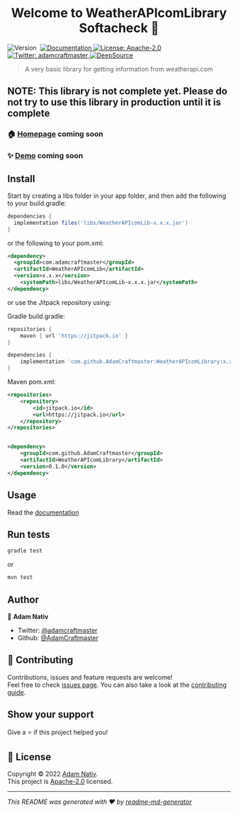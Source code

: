 <h1 align="center">Welcome to WeatherAPIcomLibrary Softacheck 👋</h1>
<p>
  <img alt="Version" src="https://img.shields.io/badge/version-0.1.0-blue.svg?cacheSeconds=2592000" />
  <a href="https://jitpack.io/#AdamCraftmaster/WeatherAPIcomLibrary"><img src="https://jitpack.io/v/AdamCraftmaster/WeatherAPIcomLibrary.svg" alt=""></a>
  <a href="comingsoon" target="_blank">
    <img alt="Documentation" src="https://img.shields.io/badge/documentation-not yet-red.svg" />
  </a>
  <a href="https://github.com/AdamCraftmaster/WeatherAPIcomLibrary/blob/main/LICENSE" target="_blank">
    <img alt="License: Apache-2.0" src="https://img.shields.io/badge/License-Apache--2.0-yellow.svg" />
  </a>
  <a href="https://twitter.com/adamcraftmaster" target="_blank">
    <img alt="Twitter: adamcraftmaster" src="https://img.shields.io/twitter/follow/adamcraftmaster.svg?style=social" />
  </a>
  <a href="https://deepsource.io/gh/AdamCraftmaster/WeatherAPIcomLibrary/?ref=repository-badge}" target="_blank"><img alt="DeepSource" title="DeepSource" src="https://deepsource.io/gh/AdamCraftmaster/WeatherAPIcomLibrary.svg/?label=active+issues&show_trend=true&token=pTzYv__GyfUsBo5sKE5DZIRD"/>
  </a>
</p>

> A very basic library for getting information from weatherapi.com

## NOTE: This library is not complete yet. Please do not try to use this library in production until it is complete

### 🏠 [Homepage](comingsoon) coming soon

### ✨ [Demo](comingsoon) coming soon

## Install

Start by creating a libs folder in your app folder, and then add the following to your build.gradle:
```groovy
dependencies {
  implementation files('libs/WeatherAPIcomLib-x.x.x.jar')
}
```
or the following to your pom.xml:
```xml
<dependency>
  <groupId>com.adamcraftmaster</groupId>
  <artifactId>WeatherAPIcomLib</artifactId>
  <version>x.x.x</version>
    <systemPath>libs/WeatherAPIcomLib-x.x.x.jar</systemPath>
</dependency>
```
or use the Jitpack repository using:

Gradle build.gradle:
```groovy
repositories {
    maven { url 'https://jitpack.io' }
}

dependencies {
    implementation 'com.github.AdamCraftmaster:WeatherAPIcomLibrary:x.x.x'
}
```

Maven pom.xml:
```xml
<repositories>
    <repository>
        <id>jitpack.io</id>
        <url>https://jitpack.io</url>
    </repository>
</repositories>


<dependency>
    <groupId>com.github.AdamCraftmaster</groupId>
    <artifactId>WeatherAPIcomLibrary</artifactId>
    <version>0.1.0</version>
</dependency>
```

## Usage

Read the [documentation](https://github.com/AdamCraftmaster/WeatherAPIcomLibrary/wiki)

## Run tests

```sh
gradle test
```
or
```sh
mvn test
```

## Author

👤 **Adam Nativ**

* Twitter: [@adamcraftmaster](https://twitter.com/adamcraftmaster)
* Github: [@AdamCraftmaster](https://github.com/AdamCraftmaster)

## 🤝 Contributing

Contributions, issues and feature requests are welcome!<br />Feel free to check [issues page](https://github.com/AdamCraftmaster/WeatherAPIcomLibrary/issues). You can also take a look at the [contributing guide](https://github.com/AdamCraftmaster/WeatherAPIcomLibrary/blob/main/CONTRIBUTING.md).

## Show your support

Give a ⭐️ if this project helped you!

## 📝 License

Copyright © 2022 [Adam Nativ](https://github.com/AdamCraftmaster).<br />
This project is [Apache-2.0](https://github.com/AdamCraftmaster/WeatherAPIcomLibrary/blob/main/LICENSE) licensed.

***
_This README was generated with ❤️ by [readme-md-generator](https://github.com/kefranabg/readme-md-generator)_
